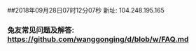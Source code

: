 ##2018年09月28日07时12分07秒 新址: 104.248.195.165
### 兔友常见问题及解答: https://github.com/wanggonging/d/blob/w/FAQ.md
